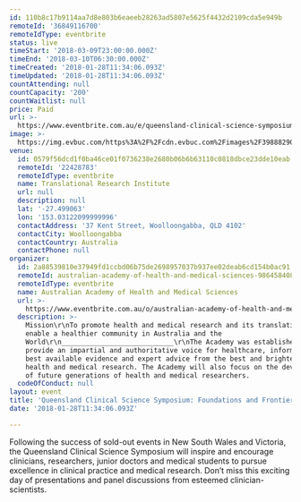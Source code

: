 ```yaml
---
id: 110b8c17b9114aa7d8e803b6eaeeb28263ad5807e5625f4432d2109cda5e949b
remoteId: '36849116700'
remoteIdType: eventbrite
status: live
timeStart: '2018-03-09T23:00:00.000Z'
timeEnd: '2018-03-10T06:30:00.000Z'
timeCreated: '2018-01-28T11:34:06.093Z'
timeUpdated: '2018-01-28T11:34:06.093Z'
countAttending: null
countCapacity: '200'
countWaitlist: null
price: Paid
url: >-
  https://www.eventbrite.com.au/e/queensland-clinical-science-symposium-foundations-and-frontiers-tickets-36849116700?aff=ebapi
image: >-
  https://img.evbuc.com/https%3A%2F%2Fcdn.evbuc.com%2Fimages%2F39888290%2F234684746611%2F1%2Foriginal.jpg?s=732a7007cdaa7b60fca5fc987eb3b4a7
venue:
  id: 0579f56dcd1f0ba46ce01f0736238e2680b06b6b63110c0818dbce23dde10eab
  remoteId: '22428783'
  remoteIdType: eventbrite
  name: Translational Research Institute
  url: null
  description: null
  lat: '-27.499063'
  lon: '153.03122099999996'
  contactAddress: '37 Kent Street, Woolloongabba, QLD 4102'
  contactCity: Woolloongabba
  contactCountry: Australia
  contactPhone: null
organizer:
  id: 2a88539810e37949fd1ccbd06b75de2698957037b937ee02deab6cd154b0ac91
  remoteId: australian-academy-of-health-and-medical-sciences-9864584084
  remoteIdType: eventbrite
  name: Australian Academy of Health and Medical Sciences
  url: >-
    https://www.eventbrite.com.au/o/australian-academy-of-health-and-medical-sciences-9864584084
  description: >-
    Mission\r\nTo promote health and medical research and its translation to
    enable a healthier community in Australia and the
    World\r\n____________________________\r\nThe Academy was established to
    provide an impartial and authoritative voice for healthcare, informed by the
    best available evidence and expert advice from the best and brightest in
    health and medical research. The Academy will also focus on the development
    of future generations of health and medical researchers.
  codeOfConduct: null
layout: event
title: 'Queensland Clinical Science Symposium: Foundations and Frontiers'
date: '2018-01-28T11:34:06.093Z'

---
```

<P><SPAN>Following the success of sold-out events in New South Wales and Victoria, the Queensland Clinical Science Symposium will inspire and encourage clinicians, researchers, junior doctors and medical students to pursue excellence in clinical practice and medical research. Don’t miss this exciting day of presentations and panel discussions from esteemed clinician-scientists. </SPAN></P>
